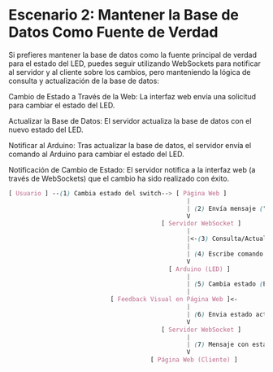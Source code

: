 # Escenario 2: Mantener la Base de Datos Como Fuente de Verdad

Si prefieres mantener la base de datos como la fuente principal de verdad para el estado del LED, puedes seguir utilizando WebSockets para notificar al servidor y al cliente sobre los cambios, pero manteniendo la lógica de consulta y actualización de la base de datos:

Cambio de Estado a Través de la Web: La interfaz web envía una solicitud para cambiar el estado del LED.

Actualizar la Base de Datos: El servidor actualiza la base de datos con el nuevo estado del LED.

Notificar al Arduino: Tras actualizar la base de datos, el servidor envía el comando al Arduino para cambiar el estado del LED.

Notificación de Cambio de Estado: El servidor notifica a la interfaz web (a través de WebSockets) que el cambio ha sido realizado con éxito.

```css
[ Usuario ] --(1) Cambia estado del switch--> [ Página Web ]
                                                 |
                                                 | (2) Envía mensaje ("1" o "0")
                                                 V
                                          [ Servidor WebSocket ]
                                                 |
                                                 |<-(3) Consulta/Actualiza DB
                                                 |
                                                 | (4) Escribe comando en el puerto serial
                                                 V
                                            [ Arduino (LED) ]
                                                 |
                                                 | (5) Cambia estado (Encendido/Apagado)
                                                 |
                            [ Feedback Visual en Página Web ]<-
                                                 |
                                                 | (6) Envia estado actual al cliente
                                                 V
                                          [ Servidor WebSocket ]
                                                 |
                                                 | (7) Mensaje con estado ("1" o "0")
                                                 V
                                       [ Página Web (Cliente) ]


```